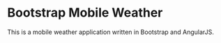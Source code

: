 # Bootstrap Mobile Weather

This is a mobile weather application written in Bootstrap and AngularJS.

